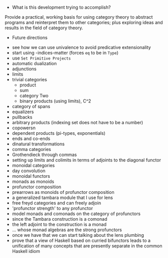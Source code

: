 * What is this development trying to accomplish?

Provide a practical, working basis for using category theory to abstract
programs and reinterpret them to other categories; plus exploring ideas and
results in the field of category theory.

* Future directions

- see how we can use univalence to avoid predicative extensionality
- start using -indices-matter (forces `eq` to be in `Type`)
- use `Set Primitive Projects`
- automatic dualization
- adjunctions
- limits
- trivial categories
  - product
  - sum
  - category Two
  - binary products (using limits), C^2
- category of spans
- equalizers
- pullbacks
- arbitrary products (indexing set does not have to be a number)
- copowersn
- dependent products (pi-types, exponentials)
- ends and co-ends
- dinatural transformations
- comma categories
- Grothendieck through commas
- setting up limits and colimits in terms of adjoints to the diagonal functor
- monoidal categories
- day convolution
- monoidal functors
- monads as monoids
- profunctor composition
- prearrows as monoids of profunctor composition
- a generalized tambara module that I use for lens
- free freyd categories and can freely adjoin
- 'profunctor strength' to any profunctor
- model monads and comonads on the category of profunctors
- since the Tambara construction is a comonad
- the left adjoint to the construction is a monad
- ... whose monad algebras are the strong profunctors
- once we have that we can start talking about the lens plumbing
- prove that a view of Haskell based on curried bifunctors leads to a
  unification of many concepts that are presently separate in the common
  Haskell idiom
